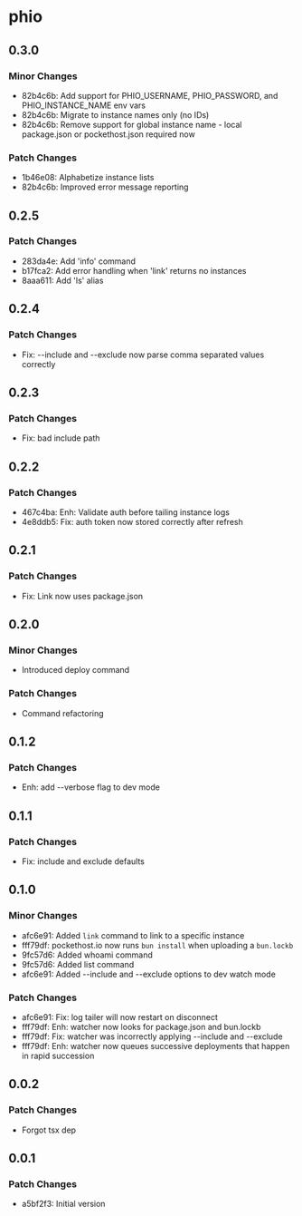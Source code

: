 # phio

## 0.3.0

### Minor Changes

- 82b4c6b: Add support for PHIO_USERNAME, PHIO_PASSWORD, and PHIO_INSTANCE_NAME env vars
- 82b4c6b: Migrate to instance names only (no IDs)
- 82b4c6b: Remove support for global instance name - local package.json or pockethost.json required now

### Patch Changes

- 1b46e08: Alphabetize instance lists
- 82b4c6b: Improved error message reporting

## 0.2.5

### Patch Changes

- 283da4e: Add 'info' command
- b17fca2: Add error handling when 'link' returns no instances
- 8aaa611: Add 'ls' alias

## 0.2.4

### Patch Changes

- Fix: --include and --exclude now parse comma separated values correctly

## 0.2.3

### Patch Changes

- Fix: bad include path

## 0.2.2

### Patch Changes

- 467c4ba: Enh: Validate auth before tailing instance logs
- 4e8ddb5: Fix: auth token now stored correctly after refresh

## 0.2.1

### Patch Changes

- Fix: Link now uses package.json

## 0.2.0

### Minor Changes

- Introduced deploy command

### Patch Changes

- Command refactoring

## 0.1.2

### Patch Changes

- Enh: add --verbose flag to dev mode

## 0.1.1

### Patch Changes

- Fix: include and exclude defaults

## 0.1.0

### Minor Changes

- afc6e91: Added `link` command to link to a specific instance
- fff79df: pockethost.io now runs `bun install` when uploading a `bun.lockb`
- 9fc57d6: Added whoami command
- 9fc57d6: Added list command
- afc6e91: Added --include and --exclude options to dev watch mode

### Patch Changes

- afc6e91: Fix: log tailer will now restart on disconnect
- fff79df: Enh: watcher now looks for package.json and bun.lockb
- fff79df: Fix: watcher was incorrectly applying --include and --exclude
- fff79df: Enh: watcher now queues successive deployments that happen in rapid succession

## 0.0.2

### Patch Changes

- Forgot tsx dep

## 0.0.1

### Patch Changes

- a5bf2f3: Initial version
